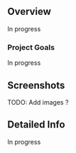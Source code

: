 <!---
Gregoire Boiron <gregoire.boiron@gmail.com>
Copyright (c) 2018 Gregoire Boiron  All Rights Reserved.
--->

Overview
--------------------
In progress

### Project Goals
In progress

Screenshots
--------------------
TODO: Add images ?

Detailed Info
--------------------
In progress
